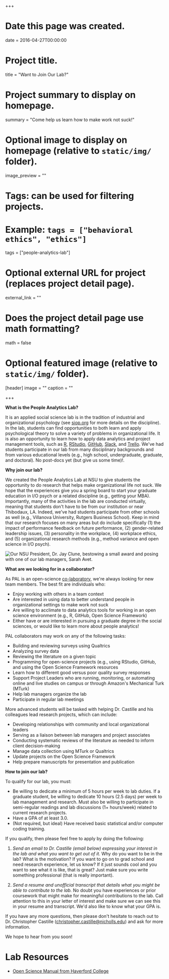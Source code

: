 +++
# Date this page was created.
date = 2016-04-27T00:00:00

# Project title.
title = "Want to Join Our Lab?"

# Project summary to display on homepage.
summary = "Come help us learn how to make work not suck!"

# Optional image to display on homepage (relative to `static/img/` folder).
image_preview = ""

# Tags: can be used for filtering projects.
# Example: `tags = ["behavioral ethics", "ethics"]`
tags = ["people-analytics-lab"]

# Optional external URL for project (replaces project detail page).
external_link = ""

# Does the project detail page use math formatting?
math = false

# Optional featured image (relative to `static/img/` folder).
[header]
image = ""
caption = ""

+++

**What is the People Analytics Lab?**

It is an applied social science lab is in the tradition of industrial and organizational psychology (see [siop.org](https://www.siop.org) for more details on the discipline). In the lab, students can find opportunities to both learn and apply psychological theory to solve a variety of problems in organizational life. It is also an opportunity to learn how to apply data analytics and project management tools, such as [R](https://www.r-project.org/), [RStudio](https://www.rstudio.com/), [GitHub](https://github.com), [Slack](https://slack.com), and [Trello](https://slack.com). We've had students participate in our lab from many disciplinary backgrounds and from various educational levels (e.g., high school, undergraduate, graduate, and doctoral). No post-docs yet (but give us some time)!.

**Why join our lab?**

We created the People Analytics Lab at NSU to give students the opportunity to do research that helps make organizational life not suck. We hope that the experiences give you a spring board to start your graduate education in I/O psych or a related discipline (e.g., getting your MBA). Importantly, many of the activities in the lab are conducted virtually, meaning that students don't have to be from our institution or near Thibodaux, LA. Indeed, we've had students participate from other schools as well (e.g., Villanova University, Rutgers Business School). Keep in mind that our research focuses on many areas but do include specifically (1) the impact of performance feedback on future performance, (2) gender-related leadership issues, (3) personality in the workplace, (4) workplace ethics, and (5) organizational research methods (e.g., method variance and open science in I/O psych). 

![Our NSU President, Dr. Jay Clune, bestowing a small award and posing with one of our lab managers, Sarah Avet.](/project/the-people-analytics-lab_files/Sarah-with-Jay-Clune.jpg)

**What are we looking for in a collaborator?**

As PAL is an open-science [co-laboratory](https://en.wikipedia.org/wiki/Collaboratory), we're always looking for new team members. The best fit are individuals who:

* Enjoy working with others in a team context
* Are interested in using data to better understand people in organizational settings to make work not suck
* Are willing to acclimate to data analytics tools for working in an open science environment (e.g., R, GitHub, Open Science Framework) 
* Either have or are interested in pursuing a graduate degree in the social sciences, or would like to learn more about people analytics! 

PAL collaborators may work on any of the following tasks:

* Building and reviewing surveys using Qualtrics
* Analyzing survey data
* Reviewing the literature on a given topic
* Programming for open-science projects (e.g., using RStudio, GitHub, and using the Open Science Framework resources
* Learn how to different good versus poor quality survey responses
* Support Project Leaders who are running, monitoring, or automating online and live studies on campus or through Amazon's Mechanical Turk (MTurk)
* Help lab managers organize the lab
* Participate in regular lab meetings

More advanced students will be tasked with helping Dr. Castille and his colleagues lead research projects, which can include:

* Developing relationships with community and local organizational leaders
* Serving as a liaison between lab managers and project associates
* Conducting systematic reviews of the literature as needed to inform client decision-making
* Manage data collection using MTurk or Qualtrics
* Update projects on the Open Science Framework
* Help prepare manuscripts for presentation and publication

**How to join our lab?**

To qualify for our lab, you must:

* Be willing to dedicate a minimum of 5 hours per week to lab duties. If a graduate student, be willing to dedicate 10 hours (2.5 days) per week to lab management and research. Must also be willing to participate in semi-regular readings and lab discussions (1+ hours/week) related to current research projects.
* Have a GPA of at least 3.0.
* (Not required, but ideal) Have received basic statistical and/or computer coding training.

If you qualify, then please feel free to apply by doing the following:

1. *Send an email to Dr. Castille (email below) expressing your interest in the lab and what you want to get out of it.* Why do you want to be in the lab? What is the motivation? If you want to go on to grad school and need research experience, let us know? If it just sounds cool and you want to see what it is like, that is great? Just make sure you write something professional (that is really important).

2. *Send a resume and unofficial transcript that details what you might be able to contribute to the lab.* No doubt you have experiences or prior coursework that might make for meaningful contributions to the lab. Call attention to this in your letter of interest and make sure we can see this in your resume and transcript. We'd also like to know what your GPA is.

If you have any more questions, then please don't hesitate to reach out to Dr. Christopher Castille (christopher.castille@nicholls.edu) and ask for more information.

We hope to hear from you soon!

# Lab Resources

* [Open Science Manual from Haverford College](https://docs.google.com/document/d/1oMkTCEFtOq_DB0eoNiyk-B5QCgL6sVSF5pVvD1ONZDc/mobilebasic#h.pmed3q71ugip) 

